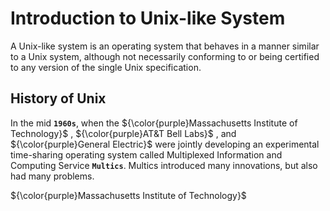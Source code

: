 # Introduction to Unix-like System

A Unix-like system is an operating system that behaves in a manner similar to a Unix system, although not necessarily conforming to or being certified to any version of the single Unix specification.

## History of Unix
In the mid **`1960s`**, when the ${\color{purple}Massachusetts Institute of Technology}$ , ${\color{purple}AT&T Bell Labs}$ , and ${\color{purple}General Electric}$ were jointly developing an experimental time-sharing operating system called Multiplexed Information and Computing Service **`Multics`**. Multics introduced many innovations, but also had many problems.


${\color{purple}Massachusetts Institute of Technology}$
